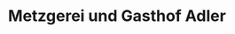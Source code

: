 ---
title: "Metzgerei und Gasthof Adler"
url: /tapfheim/metzgerei-und-gasthof-adler/
shop: Metzgerei
---